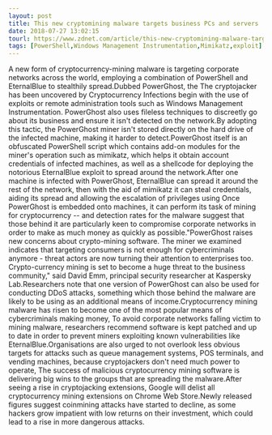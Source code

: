 ```yaml
---
layout: post
title: This new cryptomining malware targets business PCs and servers
date: 2018-07-27 13:02:15
tourl: https://www.zdnet.com/article/this-new-cryptomining-malware-targets-business-pcs-and-servers/
tags: [PowerShell,Windows Management Instrumentation,Mimikatz,exploit]
---
```

A new form of cryptocurrency-mining malware is targeting corporate networks across the world, employing a combination of PowerShell and EternalBlue to stealthily spread.Dubbed PowerGhost, the The cryptojacker has been uncovered by Cryptocurrency Infections begin with the use of exploits or remote administration tools such as Windows Management Instrumentation. PowerGhost also uses fileless techniques to discreetly go about its business and ensure it isn't detected on the network.By adopting this tactic, the PowerGhost miner isn't stored directly on the hard drive of the infected machine, making it harder to detect.PowerGhost itself is an obfuscated PowerShell script which contains add-on modules for the miner's operation such as mimikatz, which helps it obtain account credentials of infected machines, as well as a shellcode for deploying the notorious EternalBlue exploit to spread around the network.After one machine is infected with PowerGhost, EternalBlue can spread it around the rest of the network, then with the aid of mimikatz it can steal credentials, aiding its spread and allowing the escalation of privileges using Once PowerGhost is embedded onto machines, it can perform its task of mining for cryptocurrency -- and detection rates for the malware suggest that those behind it are particularly keen to compromise corporate networks in order to make as much money as quickly as possible."PowerGhost raises new concerns about crypto-mining software. The miner we examined indicates that targeting consumers is not enough for cybercriminals anymore - threat actors are now turning their attention to enterprises too. Crypto-currency mining is set to become a huge threat to the business community," said David Emm, principal security researcher at Kaspersky Lab.Researchers note that one version of PowerGhost can also be used for conducting DDoS attacks, something which those behind the malware are likely to be using as an additional means of income.Cryptocurrency mining malware has risen to become one of the most popular means of cybercriminals making money, To avoid corporate networks falling victim to mining malware, researchers recommend software is kept patched and up to date in order to prevent miners exploiting known vulnerabilities like EternalBlue.Organisations are also urged to not overlook less obvious targets for attacks such as queue management systems, POS terminals, and vending machines, because cryptojackers don't need much power to operate, The success of malicious cryptocurrency mining software is delivering big wins to the groups that are spreading the malware.After seeing a rise in cryptojacking extensions, Google will delist all cryptocurrency mining extensions on Chrome Web Store.Newly released figures suggest coinmining attacks have started to decline, as some hackers grow impatient with low returns on their investment, which could lead to a rise in more dangerous attacks.